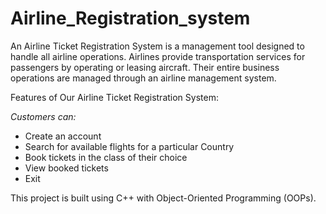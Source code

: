 # Airline_Registration_system
An Airline Ticket Registration System is a management tool designed to handle all airline operations.
Airlines provide transportation services for passengers by operating or leasing aircraft.
Their entire business operations are managed through an airline management system.

Features of Our Airline Ticket Registration System:

*Customers can:*
* Create an account
* Search for available flights for a particular Country
* Book tickets in the class of their choice
* View booked tickets 
* Exit


This project is built using C++ with Object-Oriented Programming (OOPs).

